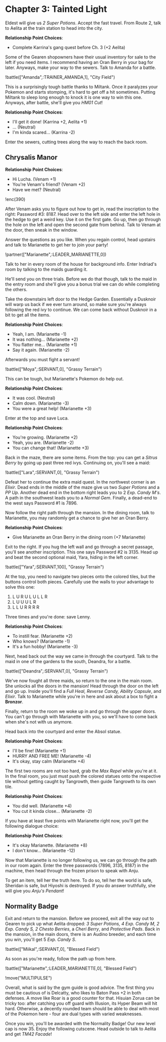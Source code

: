 # Chapter 3: Tainted Light

Eldest will give us *2 Super Potions*. Accept the fast travel. From Route 2, talk to Aelita at the train station to head into the city. 

**Relationship Point Choices**:
- Complete Karrina's gang quest before Ch. 3 (+2 Aelita)

Some of the Gearen shopowners have their usual inventory for sale to the left if you need items. I recommend having an Oran Berry in your bag for later. Anyways, make your way to the sewers. Talk to Amanda for a battle.

!battle(["Amanda",:TRAINER_AMANDA,1], "City Field")

This is a surprisingly tough battle thanks to Miltank. Once it paralyzes your Pokemon and starts stomping, it's hard to get off a hit sometimes. Putting Miltank to sleep long enough to knock it is one way to win this one. Anyways, after battle, she'll give you *HM01 Cut*!

**Relationship Point Choices**:
- I'll get it done! (Karrina +2, Aelita +1)
- ... (Neutral)
- I'm kinda scared... (Karrina -2)

Enter the sewers, cutting trees along the way to reach the back room.

## Chrysalis Manor

**Relationship Point Choices**:
- Hi Lucha. (Venam +1)
- You're Venam's friend? (Venam +2)
- Have we met? (Neutral)

!enc(390)

After Venam asks you to figure out how to get in, read the inscription to the right: Password #3: 8187. Head over to the left side and enter the left hole in the hedge to get a weird key. Use it on the first gate. Go up, then go through the hole on the left and open the second gate from behind. Talk to Venam at the door, then sneak in the window.

Answer the questions as you like. When you regain control, head upstairs and talk to Marianette to get her to join your party! 

!partner(["Marianette",:LEADER_MARIANETTE,0])

Talk to her in every room of the house for background info. Enter Indriad's room by talking to the maids guarding it.

He'll send you on three trials. Before we do that though, talk to the maid in the entry room and she'll give you a bonus trial we can do while completing the others.

Take the downstairs left door to the Hedge Garden. Essentially a Dusknoir will warp us back if we ever turn around, so make sure you're always following the red ivy to continue. We can come back without Dusknoir in a bit to get all the items.

**Relationship Point Choices**:
- Yeah, I am. (Marianette -1)
- It was nothing... (Marianette +2)
- You flatter me... (Marianette +1)
- Say it again. (Marianette -2)

Afterwards you must fight a servant!

!battle(["Moya",:SERVANT,0], "Grassy Terrain")

This can be tough, but Marianette's Pokemon do help out.

**Relationship Point Choices**:
- It was cool. (Neutral)
- Calm down. (Marianette -3)
- You were a great help! (Marianette +3)

Enter at the top and save Luca.

**Relationship Point Choices**:
- You're growing. (Marianette +2)
- Yeah, you are. (Marianette -2)
- You can change that! (Marianette +3)

Back in the maze, there are some items. From the top: you can get a *Sitrus Berry* by going up past three red ivys. Continuing on, you'll see a maid:

!battle(["Lara",:SERVANT,0], "Grassy Terrain")

Defeat her to continue the extra maid quest. In the northwest corner is an *Elixir*. Dead ends in the middle of the maze give us two *Super Potions* and a *PP Up*. Another dead end in the bottom right leads you to 2 *Exp. Candy M's*. A path in the southwest leads you to a *Normal Gem*. Finally, a dead-end to the west says Password #1 is 7896. 

Now follow the right path through the mansion. In the dining room, talk to Marianette, you may randomly get a chance to give her an Oran Berry.

**Relationship Point Choices**:
- Give Marianette an Oran Berry in the dining room (+7 Marianette)

Exit to the right. If you hug the left wall and go through a secret passage, you'll see another inscription. This one says Password #2 is 3135. Head up and beat the second optional maid, Yara, hiding in the left corner.

!battle(["Yara",:SERVANT,100], "Grassy Terrain")

At the top, you need to navigate two pieces onto the colored tiles, but the buttons control both pieces. Carefully use the walls to your advantage to solve this one: 

1) L U R U L U L L R
2) L U U U L R
3) L L U R R R R

Three times and you're done: save Lenny.

**Relationship Point Choices**:
- To instill fear. (Marianette +2)
- Who knows? (Marianette -1)
- It's a fun hobby! (Marianette -3)

Next, head back out the way we came in through the courtyard. Talk to the maid in one of the gardens to the south, Deandra, for a battle.

!battle(["Deandra",:SERVANT,0], "Grassy Terrain")

We've now fought all three maids, so return to the one in the main room. She unlocks all the doors in the mansion! Head through the door on the left and go up. Inside you'll find a *Full Heal, Reverse Candy, Ability Capsule*, and *Elixir*. Talk to Marianette while you're in here and ask about a box to fight a **Bronzor**. 

Finally, return to the room we woke up in and go through the upper doors. You can't go through with Marianette with you, so we'll have to come back when she's not with us anymore.

Head back into the courtyard and enter the Absol statue.

**Relationship Point Choices**:
- I'll be fine! (Marianette +1)
- HURRY AND FREE ME! (Marianette -4)
- It's okay, stay calm (Marianette +4)

The first two rooms are not too hard, grab the *Max Repel* while you're at it. In the final room, you just must push the colored statues onto the respective tile without getting caught by Tangrowth, then guide Tangrowth to its own tile.

**Relationship Point Choices**:
- You did well. (Marianette +4)
- You cut it kinda close... (Marianette -2)

If you have at least five points with Marianette right now, you'll get the following dialogue choice:

**Relationship Point Choices**:
- It's okay Marianette. (Marianette +8)
- I don't know... (Marianette -12)

Now that Marianette is no longer following us, we can go through the path in our room again. Enter the three passwords (7896, 3135, 8187) in the machine, then head through the frozen prison to speak with Anju.

To get an item, tell her the truth here. To do so, tell her the world is safe, Sheridan is safe, but Hiyoshi is destroyed. If you do answer truthfully, she will give you *Anju's Pendant*!

## Normality Badge

Exit and return to the mansion. Before we proceed, exit all the way out to Gearen to pick up what Aelita dropped: *3 Super Potions, 4 Exp. Candy M, 2 Exp. Candy S, 2 Chesto Berries*, a *Cheri Berry*, and *Protective Pads*. Back in the mansion, in the main doors, there is an Audino breeder, and each time you win, you'll get 5 *Exp. Candy S*.

!battle(["Miikal",:SERVANT,0], "Blessed Field")

As soon as you're ready, follow the path up from here.

!battle(["Marianette",:LEADER_MARIANETTE,0], "Blessed Field")

!move("MULTIPULSE")

Overall, what is said by the gym guide is good advice. The first thing you must be cautious of is Delcatty, who likes to Baton Pass +2 in both defenses. A move like Roar is a good counter for that. Hisuian Zorua can be tricky too: after catching you off guard with Illusion, its Hyper Beam will hit hard. Otherwise, a decently rounded team should be able to deal with most of the Pokemon here - four are dual types with varied weaknesses.

Once you win, you'll be awarded with the Normality Badge! Our new level cap is now 35. Enjoy the following cutscene. Head outside to talk to Aelita and get *TM42 Facade*!
